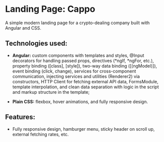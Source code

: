 # Landing Page: Cappo

A simple modern landing page for a crypto-dealing company built with Angular and CSS.

## Technologies used:

-   **Angular:** custom components with templates and styles, @Input decorators for handling passed props, directives (*ngIf, *ngFor, etc.), property binding ([class], [style]), two-way data binding ([(ngModel)]), event binding (click, change), services for cross-component communication, injecting services and utilities (Renderer2) via constructors, HTTP Client for fetching external API data, FormsModule, template interpolation, and clean data separation with logic in the script and markup structure in the template;

-   **Plain CSS:** flexbox, hover animations, and fully responsive design.

## Features:

-   Fully responsive design, hamburger menu, sticky header on scroll up, external fetching rates, etc.
